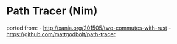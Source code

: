 # Path Tracer (Nim)

ported from: 
    - http://xania.org/201505/two-commutes-with-rust
    - https://github.com/mattgodbolt/path-tracer
